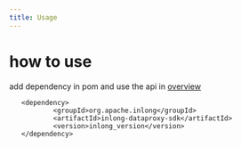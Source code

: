 ```yaml
---
title: Usage
---
```

# how to use

add dependency in pom and use the api in [overview](./overview)
```
   <dependency>
           <groupId>org.apache.inlong</groupId>
           <artifactId>inlong-dataproxy-sdk</artifactId>
           <version>inlong_version</version>
   </dependency>
```